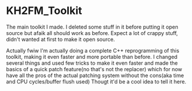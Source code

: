 KH2FM_Toolkit
=============

The main toolkit I made.
I deleted some stuff in it before putting it open source but afaik all should work as before.
Expect a lot of crappy stuff, didn't wanted at first to make it open source.

Actually fwiw I'm actually doing a complete C++ reprogramming of this toolkit, making it
even faster and more portable than before. I changed several things and used few tricks to
make it even faster and made the basics of a quick patch feature(no that's not the replacer)
which for now have all the pros of the actual patching system without the cons(aka time and CPU
cycles/buffer flush used)
Thougt it'd be a cool idea to tell it here.
